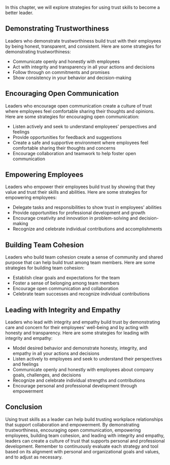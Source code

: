 
In this chapter, we will explore strategies for using trust skills to become a better leader.

Demonstrating Trustworthiness
-----------------------------

Leaders who demonstrate trustworthiness build trust with their employees by being honest, transparent, and consistent. Here are some strategies for demonstrating trustworthiness:

* Communicate openly and honestly with employees
* Act with integrity and transparency in all your actions and decisions
* Follow through on commitments and promises
* Show consistency in your behavior and decision-making

Encouraging Open Communication
------------------------------

Leaders who encourage open communication create a culture of trust where employees feel comfortable sharing their thoughts and opinions. Here are some strategies for encouraging open communication:

* Listen actively and seek to understand employees' perspectives and feelings
* Provide opportunities for feedback and suggestions
* Create a safe and supportive environment where employees feel comfortable sharing their thoughts and concerns
* Encourage collaboration and teamwork to help foster open communication

Empowering Employees
--------------------

Leaders who empower their employees build trust by showing that they value and trust their skills and abilities. Here are some strategies for empowering employees:

* Delegate tasks and responsibilities to show trust in employees' abilities
* Provide opportunities for professional development and growth
* Encourage creativity and innovation in problem-solving and decision-making
* Recognize and celebrate individual contributions and accomplishments

Building Team Cohesion
----------------------

Leaders who build team cohesion create a sense of community and shared purpose that can help build trust among team members. Here are some strategies for building team cohesion:

* Establish clear goals and expectations for the team
* Foster a sense of belonging among team members
* Encourage open communication and collaboration
* Celebrate team successes and recognize individual contributions

Leading with Integrity and Empathy
----------------------------------

Leaders who lead with integrity and empathy build trust by demonstrating care and concern for their employees' well-being and by acting with honesty and transparency. Here are some strategies for leading with integrity and empathy:

* Model desired behavior and demonstrate honesty, integrity, and empathy in all your actions and decisions
* Listen actively to employees and seek to understand their perspectives and feelings
* Communicate openly and honestly with employees about company goals, challenges, and decisions
* Recognize and celebrate individual strengths and contributions
* Encourage personal and professional development through empowerment

Conclusion
----------

Using trust skills as a leader can help build trusting workplace relationships that support collaboration and empowerment. By demonstrating trustworthiness, encouraging open communication, empowering employees, building team cohesion, and leading with integrity and empathy, leaders can create a culture of trust that supports personal and professional development. Remember to continuously evaluate each strategy and tool based on its alignment with personal and organizational goals and values, and to adjust as necessary.
